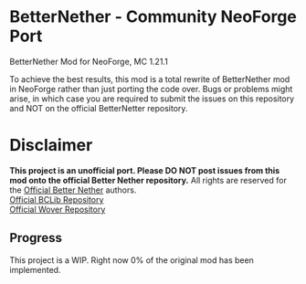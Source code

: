 # BetterNether - Community NeoForge Port
BetterNether Mod for NeoForge, MC 1.21.1

To achieve the best results, this mod is a total rewrite of BetterNether mod in NeoForge rather than just porting the code over. Bugs or problems might arise, in which case you are required to submit the issues on this repository and NOT on the official BetterNetter repository. 

# Disclaimer
**This project is an unofficial port. Please DO NOT post issues from this mod onto the official Better Nether repository.**
All rights are reserved for the [Official Better Nether](https://github.com/quiqueck/BetterNether/) authors.
<br />[Official BCLib Repository](https://github.com/quiqueck/BCLib)
<br />[Official Wover Repository](https://github.com/quiqueck/WorldWeaver/tree/1.21/src/client/java/org/betterx/wover)

## Progress
This project is a WIP. Right now 0% of the original mod has been implemented.